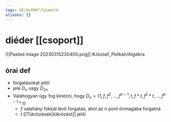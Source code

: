 ```yaml
---
tags: OE/ALKMAT/Szamelm 
aliases: []
---
```

# diéder [[csoport]]
![[Pasted image 20230315230400.png]]
#József_Pelikán/Algebra 
## órai def
- forgatásokat jelöl
- jele $D_n$ vagy $D_{2n}$ 
- Valahogyan úgy fog kinézni, hogy $D_n = \{ 1, f, f^2, \dots, f^{n-1},t, f*t, f^2 * t, \dots, f^{n-1}*t \}$
	- $f$ valahány fokkal lévő forgatás, ahol az $n$ pont önmagába forgatná
	- $t$ [[Tükrözések|tükrözést]] jelöl